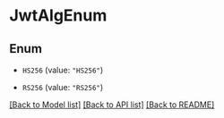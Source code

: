 # JwtAlgEnum

## Enum


* `HS256` (value: `"HS256"`)

* `RS256` (value: `"RS256"`)


[[Back to Model list]](../README.md#documentation-for-models) [[Back to API list]](../README.md#documentation-for-api-endpoints) [[Back to README]](../README.md)


